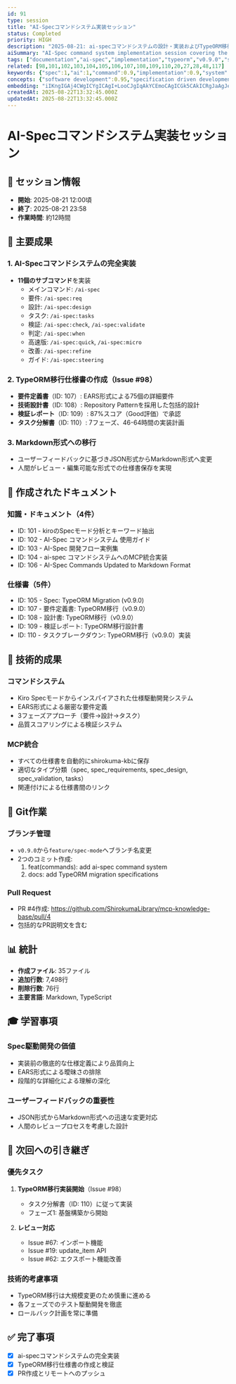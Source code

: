 ```yaml
---
id: 91
type: session
title: "AI-Specコマンドシステム実装セッション"
status: Completed
priority: HIGH
description: "2025-08-21: ai-specコマンドシステムの設計・実装およびTypeORM移行仕様書作成"
aiSummary: "AI-Spec command system implementation session covering the complete development of specification-driven development tools and TypeORM migration documentation with MCP integration and markdown format conversion"
tags: ["documentation","ai-spec","implementation","typeorm","v0.9.0","session"]
related: [98,101,102,103,104,105,106,107,108,109,110,20,27,28,48,117]
keywords: {"spec":1,"ai":1,"command":0.9,"implementation":0.9,"system":0.9}
concepts: {"software development":0.95,"specification driven development":0.9,"database migration":0.85,"documentation":0.8,"command line interface":0.8}
embedding: "iIKngIGAj4CWgICYgICAgI+LooCJgIqAkYCEmoCAgICGk5CAkICRgJaAgJeAgICAgJKegJGAkICOgISdgICAgIOJi4CKgIiAhICMlYCAgICMkICAj4CBgICAkZGAgICAk4aHgIeAgICGgI6QgICAgJGAmoCAgIiAkICGk4CAgIA="
createdAt: 2025-08-22T13:32:45.000Z
updatedAt: 2025-08-22T13:32:45.000Z
---
```


# AI-Specコマンドシステム実装セッション

## 📅 セッション情報
- **開始**: 2025-08-21 12:00頃
- **終了**: 2025-08-21 23:58
- **作業時間**: 約12時間

## 🎯 主要成果

### 1. AI-Specコマンドシステムの完全実装
- **11個のサブコマンド**を実装
  - メインコマンド: `/ai-spec`
  - 要件: `/ai-spec:req`
  - 設計: `/ai-spec:design`
  - タスク: `/ai-spec:tasks`
  - 検証: `/ai-spec:check`, `/ai-spec:validate`
  - 判定: `/ai-spec:when`
  - 高速版: `/ai-spec:quick`, `/ai-spec:micro`
  - 改善: `/ai-spec:refine`
  - ガイド: `/ai-spec:steering`

### 2. TypeORM移行仕様書の作成（Issue #98）
- **要件定義書**（ID: 107）: EARS形式による75個の詳細要件
- **技術設計書**（ID: 108）: Repository Patternを採用した包括的設計
- **検証レポート**（ID: 109）: 87%スコア（Good評価）で承認
- **タスク分解書**（ID: 110）: 7フェーズ、46-64時間の実装計画

### 3. Markdown形式への移行
- ユーザーフィードバックに基づきJSON形式からMarkdown形式へ変更
- 人間がレビュー・編集可能な形式での仕様書保存を実現

## 📝 作成されたドキュメント

### 知識・ドキュメント（4件）
- ID: 101 - kiroのSpecモード分析とキーワード抽出
- ID: 102 - AI-Spec コマンドシステム 使用ガイド
- ID: 103 - AI-Spec 開発フロー実例集
- ID: 104 - ai-spec コマンドシステムへのMCP統合実装
- ID: 106 - AI-Spec Commands Updated to Markdown Format

### 仕様書（5件）
- ID: 105 - Spec: TypeORM Migration (v0.9.0)
- ID: 107 - 要件定義書: TypeORM移行（v0.9.0）
- ID: 108 - 設計書: TypeORM移行（v0.9.0）
- ID: 109 - 検証レポート: TypeORM移行設計書
- ID: 110 - タスクブレークダウン: TypeORM移行（v0.9.0）実装

## 🔧 技術的成果

### コマンドシステム
- Kiro Specモードからインスパイアされた仕様駆動開発システム
- EARS形式による厳密な要件定義
- 3フェーズアプローチ（要件→設計→タスク）
- 品質スコアリングによる検証システム

### MCP統合
- すべての仕様書を自動的にshirokuma-kbに保存
- 適切なタイプ分類（spec, spec_requirements, spec_design, spec_validation, tasks）
- 関連付けによる仕様書間のリンク

## 🚀 Git作業

### ブランチ管理
- `v0.9.0`から`feature/spec-mode`へブランチ名変更
- 2つのコミット作成:
  1. feat(commands): add ai-spec command system
  2. docs: add TypeORM migration specifications

### Pull Request
- PR #4作成: https://github.com/ShirokumaLibrary/mcp-knowledge-base/pull/4
- 包括的なPR説明文を含む

## 📊 統計
- **作成ファイル**: 35ファイル
- **追加行数**: 7,498行
- **削除行数**: 76行
- **主要言語**: Markdown, TypeScript

## 🎓 学習事項

### Spec駆動開発の価値
- 実装前の徹底的な仕様定義により品質向上
- EARS形式による曖昧さの排除
- 段階的な詳細化による理解の深化

### ユーザーフィードバックの重要性
- JSON形式からMarkdown形式への迅速な変更対応
- 人間のレビュープロセスを考慮した設計

## 🔮 次回への引き継ぎ

### 優先タスク
1. **TypeORM移行実装開始**（Issue #98）
   - タスク分解書（ID: 110）に従って実装
   - フェーズ1: 基盤構築から開始

2. **レビュー対応**
   - Issue #67: インポート機能
   - Issue #19: update_item API
   - Issue #62: エクスポート機能改善

### 技術的考慮事項
- TypeORM移行は大規模変更のため慎重に進める
- 各フェーズでのテスト駆動開発を徹底
- ロールバック計画を常に準備

## ✅ 完了事項
- [x] ai-specコマンドシステムの完全実装
- [x] TypeORM移行仕様書の作成と検証
- [x] PR作成とリモートへのプッシュ